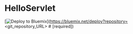 # HelloServlet


[![Deploy to Bluemix](https://bluemix.net/deploy/button.png)](https://bluemix.net/deploy?repository=<git_repository_URL> # [required])
